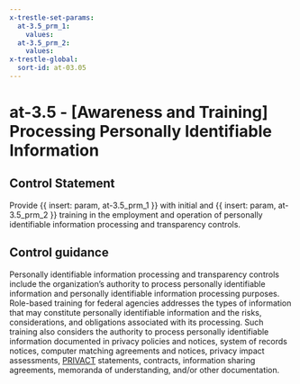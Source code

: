 ```yaml
---
x-trestle-set-params:
  at-3.5_prm_1:
    values:
  at-3.5_prm_2:
    values:
x-trestle-global:
  sort-id: at-03.05
---
```


# at-3.5 - \[Awareness and Training\] Processing Personally Identifiable Information

## Control Statement

Provide {{ insert: param, at-3.5_prm_1 }} with initial and {{ insert: param, at-3.5_prm_2 }} training in the employment and operation of personally identifiable information processing and transparency controls.

## Control guidance

Personally identifiable information processing and transparency controls include the organization’s authority to process personally identifiable information and personally identifiable information processing purposes. Role-based training for federal agencies addresses the types of information that may constitute personally identifiable information and the risks, considerations, and obligations associated with its processing. Such training also considers the authority to process personally identifiable information documented in privacy policies and notices, system of records notices, computer matching agreements and notices, privacy impact assessments, [PRIVACT](#18e71fec-c6fd-475a-925a-5d8495cf8455) statements, contracts, information sharing agreements, memoranda of understanding, and/or other documentation.

